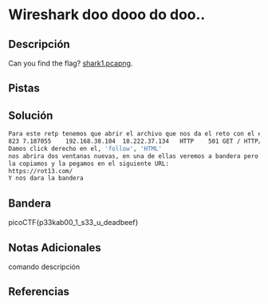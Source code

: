 # Wireshark doo dooo do doo..

## Descripción
Can you find the flag? [shark1.pcapng](https://mercury.picoctf.net/static/ae5b2bc07928fca272ff3900dc9a6cef/shark1.pcapng).
## Pistas

## Solución
```bash
Para este retp tenemos que abrir el archivo que nos da el reto con el explorador de archivos Wireshark y scrolear hasta abajo hasta encontrar este archivo:
823	7.187055	192.168.38.104	18.222.37.134	HTTP	501	GET / HTTP/1.1 
Damos click derecho en el, 'follow', 'HTML'
nos abrira dos ventanas nuevas, en una de ellas veremos a bandera pero con rot13
la copiamos y la pegamos en el siguiente URL:
https://rot13.com/
Y nos dara la bandera
```
## Bandera
picoCTF{p33kab00_1_s33_u_deadbeef}

## Notas Adicionales 
comando          descripción

## Referencias